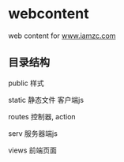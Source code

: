 webcontent
==========

web content for www.iamzc.com

##  目录结构 

public   样式


static   静态文件 客户端js

routes   控制器, action

serv  服务器端js

views  前端页面

